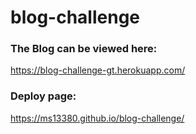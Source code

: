 # blog-challenge
### The Blog can be viewed here:
https://blog-challenge-gt.herokuapp.com/

### Deploy page:
https://ms13380.github.io/blog-challenge/
